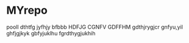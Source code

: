 # MYrepo
pooll
dthtfg
jyfhjy
bfbbb
HDFJG
CGNFV
GDFFHM
gdthjrygjcr
gnfyu,yil
ghfjgjkyk
gbfyjuklhu
fgrdthygjukhih
